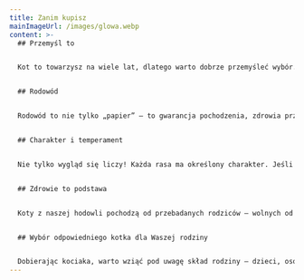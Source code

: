 ```yaml
---
title: Zanim kupisz
mainImageUrl: /images/glowa.webp
content: >-
  ## Przemyśl to


  Kot to towarzysz na wiele lat, dlatego warto dobrze przemyśleć wybór. Zastanów się, czy chcesz kota rasowego, a jeśli tak – **jaka rasa odpowiada Twoim oczekiwaniom** pod względem wyglądu i charakteru. Kot rasowy pochodzi z legalnej, zarejestrowanej hodowli, gdzie dba się o zdrowie, socjalizację i prawidłowy rozwój zwierząt.


  ## Rodowód


  Rodowód to nie tylko „papier” – to gwarancja pochodzenia, zdrowia przodków i cech rasy. Kocięta z dobrej hodowli rosną na zgodnych ze wzorcem przedstawicieli rasy, mają odpowiedni temperament i są dobrze przygotowane do życia z człowiekiem. Kupując kota z niepewnego źródła ryzykujesz, że jego wygląd, zachowanie czy zdrowie nie będą takie, jak oczekujesz.


  ## Charakter i temperament


  Nie tylko wygląd się liczy! Każda rasa ma określony charakter. Jeśli marzysz o przyjacielskim, otwartym kocie, wybór odpowiedniego kociaka z dobrze prowadzonej hodowli jest kluczowy. Brak socjalizacji u kociąt z przypadkowych miejsc może skutkować lękliwością i problemami w relacji z człowiekiem.


  ## Zdrowie to podstawa


  Koty z naszej hodowli pochodzą od przebadanych rodziców – wolnych od chorób genetycznych i wirusowych. Są odpowiednio zaszczepione i odrobaczone. Rodowód daje pewność co do zdrowia przodków i właściwej opieki nad zwierzętami.


  ## Wybór odpowiedniego kotka dla Waszej rodziny


  Dobierając kociaka, warto wziąć pod uwagę skład rodziny – dzieci, osoby starsze, inne zwierzęta. Chętnie doradzimy, które kocię najlepiej wpisze się w Wasz dom.
---
```

